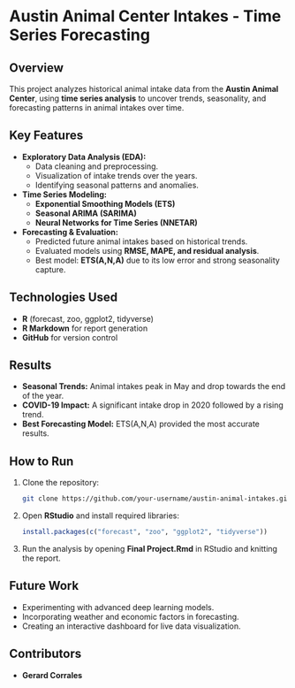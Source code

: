# Austin Animal Center Intakes - Time Series Forecasting

## Overview
This project analyzes historical animal intake data from the **Austin Animal Center**, using **time series analysis** to uncover trends, seasonality, and forecasting patterns in animal intakes over time.

## Key Features
- **Exploratory Data Analysis (EDA):**
  - Data cleaning and preprocessing.
  - Visualization of intake trends over the years.
  - Identifying seasonal patterns and anomalies.
- **Time Series Modeling:**
  - **Exponential Smoothing Models (ETS)**
  - **Seasonal ARIMA (SARIMA)**
  - **Neural Networks for Time Series (NNETAR)**
- **Forecasting & Evaluation:**
  - Predicted future animal intakes based on historical trends.
  - Evaluated models using **RMSE, MAPE, and residual analysis**.
  - Best model: **ETS(A,N,A)** due to its low error and strong seasonality capture.

## Technologies Used
- **R** (forecast, zoo, ggplot2, tidyverse)
- **R Markdown** for report generation
- **GitHub** for version control

## Results
- **Seasonal Trends:** Animal intakes peak in May and drop towards the end of the year.
- **COVID-19 Impact:** A significant intake drop in 2020 followed by a rising trend.
- **Best Forecasting Model:** ETS(A,N,A) provided the most accurate results.

## How to Run
1. Clone the repository:
   ```bash
   git clone https://github.com/your-username/austin-animal-intakes.git
   ```
2. Open **RStudio** and install required libraries:
   ```r
   install.packages(c("forecast", "zoo", "ggplot2", "tidyverse"))
   ```
3. Run the analysis by opening **Final Project.Rmd** in RStudio and knitting the report.

## Future Work
- Experimenting with advanced deep learning models.
- Incorporating weather and economic factors in forecasting.
- Creating an interactive dashboard for live data visualization.

## Contributors
- **Gerard Corrales**

